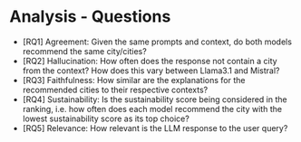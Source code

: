 # Analysis - Questions 

- [RQ1] Agreement: Given the same prompts and context, do both models recommend the same city/cities?
- [RQ2] Hallucination: How often does the response not contain a city from the context? How does this vary between Llama3.1 and Mistral? 
- [RQ3] Faithfulness: How similar are the explanations for the recommended cities to their respective contexts?
- [RQ4] Sustainability: Is the sustainability score being considered in the ranking, i.e. how often does each model recommend the city with the lowest sustainability score as its top choice?
- [RQ5] Relevance: How relevant is the LLM response to the user query? 

